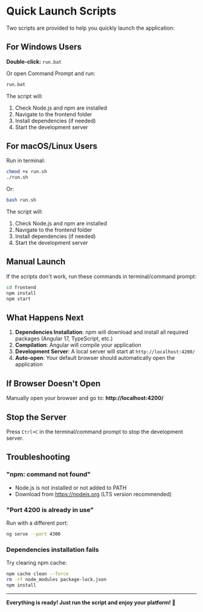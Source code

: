 # Quick Launch Scripts

Two scripts are provided to help you quickly launch the application:

## For Windows Users

**Double-click:** `run.bat`

Or open Command Prompt and run:
```bash
run.bat
```

The script will:
1. Check Node.js and npm are installed
2. Navigate to the frontend folder
3. Install dependencies (if needed)
4. Start the development server

## For macOS/Linux Users

Run in terminal:
```bash
chmod +x run.sh
./run.sh
```

Or:
```bash
bash run.sh
```

The script will:
1. Check Node.js and npm are installed
2. Navigate to the frontend folder
3. Install dependencies (if needed)
4. Start the development server

## Manual Launch

If the scripts don't work, run these commands in terminal/command prompt:

```bash
cd frontend
npm install
npm start
```

## What Happens Next

1. **Dependencies Installation**: npm will download and install all required packages (Angular 17, TypeScript, etc.)
2. **Compilation**: Angular will compile your application
3. **Development Server**: A local server will start at `http://localhost:4200/`
4. **Auto-open**: Your default browser should automatically open the application

## If Browser Doesn't Open

Manually open your browser and go to: **http://localhost:4200/**

## Stop the Server

Press `Ctrl+C` in the terminal/command prompt to stop the development server.

## Troubleshooting

### "npm: command not found"
- Node.js is not installed or not added to PATH
- Download from https://nodejs.org (LTS version recommended)

### "Port 4200 is already in use"
Run with a different port:
```bash
ng serve --port 4300
```

### Dependencies installation fails
Try clearing npm cache:
```bash
npm cache clean --force
rm -rf node_modules package-lock.json
npm install
```

---

**Everything is ready! Just run the script and enjoy your platform! 🚀**
